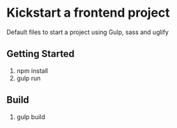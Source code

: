 # Kickstart a frontend project

Default files to start a project using Gulp, sass and uglify

## Getting Started

1. npm install
2. gulp run

## Build

1. gulp build
